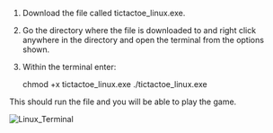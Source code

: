 1. Download the file called tictactoe_linux.exe.
2. Go the directory where the file is downloaded to and right click anywhere in the directory and open the terminal from the options shown.
3. Within the terminal enter:

    chmod +x tictactoe_linux.exe
    ./tictactoe_linux.exe

This should run the file and you will be able to play the game.

![Linux_Terminal](https://user-images.githubusercontent.com/98042082/158876918-a55aa8f8-e677-4645-9c60-2d42510200be.png)
